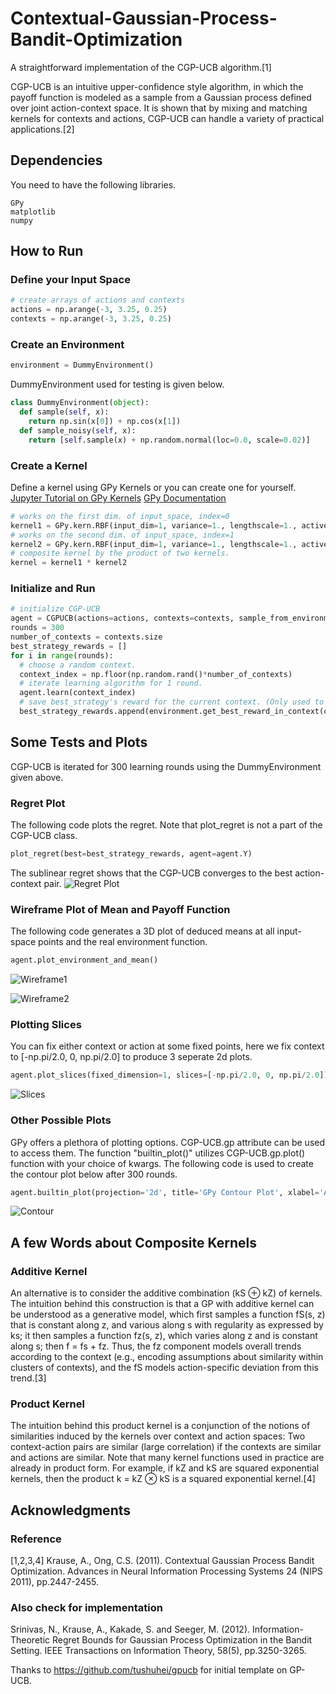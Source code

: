 # Contextual-Gaussian-Process-Bandit-Optimization

A straightforward implementation of the CGP-UCB algorithm.[1] 

CGP-UCB is an intuitive upper-confidence style algorithm, in which the payoff function is modeled as a sample from a Gaussian process defined over joint action-context space. It is shown that by mixing and matching kernels for contexts and actions, CGP-UCB can handle a variety of practical applications.[2]

## Dependencies

You need to have the following libraries.
```
GPy
matplotlib
numpy
```
## How to Run

### Define your Input Space
```python
# create arrays of actions and contexts
actions = np.arange(-3, 3.25, 0.25)
contexts = np.arange(-3, 3.25, 0.25)
```

### Create an Environment
```python
environment = DummyEnvironment()
```
DummyEnvironment used for testing is given below.
```python
class DummyEnvironment(object):
  def sample(self, x):
    return np.sin(x[0]) + np.cos(x[1])
  def sample_noisy(self, x):
    return [self.sample(x) + np.random.normal(loc=0.0, scale=0.02)]
```

### Create a Kernel
Define a kernel using GPy Kernels or you can create one for yourself.
[Jupyter Tutorial on GPy Kernels](http://nbviewer.jupyter.org/github/SheffieldML/notebook/blob/master/GPy/basic_kernels.ipynb)
[GPy Documentation](https://gpy.readthedocs.io/en/deploy/index.html)
```python
# works on the first dim. of input_space, index=0
kernel1 = GPy.kern.RBF(input_dim=1, variance=1., lengthscale=1., active_dims=[0])
# works on the second dim. of input_space, index=1
kernel2 = GPy.kern.RBF(input_dim=1, variance=1., lengthscale=1., active_dims=[1])
# composite kernel by the product of two kernels.
kernel = kernel1 * kernel2
```

### Initialize and Run
```python
# initialize CGP-UCB
agent = CGPUCB(actions=actions, contexts=contexts, sample_from_environment=environment.sample_noisy, kernel=kernel)
rounds = 300
number_of_contexts = contexts.size
best_strategy_rewards = []
for i in range(rounds):
  # choose a random context.
  context_index = np.floor(np.random.rand()*number_of_contexts)
  # iterate learning algorithm for 1 round.
  agent.learn(context_index)
  # save best_strategy's reward for the current context. (Only used to plot regret.)
  best_strategy_rewards.append(environment.get_best_reward_in_context(context_index))
```

## Some Tests and Plots
CGP-UCB is iterated for 300 learning rounds using the DummyEnvironment given above.
### Regret Plot
The following code plots the regret. Note that plot_regret is not a part of the CGP-UCB class.
```python
plot_regret(best=best_strategy_rewards, agent=agent.Y)
```
The sublinear regret shows that the CGP-UCB converges to the best action-context pair. 
![](https://github.com/ardaegeunlu/Contextual-Gaussian-Process-Bandit-Optimization/blob/master/plots/regret_300.png "Regret Plot")

### Wireframe Plot of Mean and Payoff Function
The following code generates a 3D plot of deduced means at all input-space points and the real environment function. 
```python
agent.plot_environment_and_mean()
``` 
![](https://github.com/ardaegeunlu/Contextual-Gaussian-Process-Bandit-Optimization/blob/master/plots/wireframe_300_1.png "Wireframe1")

![](https://github.com/ardaegeunlu/Contextual-Gaussian-Process-Bandit-Optimization/blob/master/plots/wireframe_300_2.png "Wireframe2")

### Plotting Slices
You can fix either context or action at some fixed points, here we fix context to [-np.pi/2.0, 0, np.pi/2.0] to produce 3 seperate 2d plots. 
```python
agent.plot_slices(fixed_dimension=1, slices=[-np.pi/2.0, 0, np.pi/2.0])
```
![](https://github.com/ardaegeunlu/Contextual-Gaussian-Process-Bandit-Optimization/blob/master/plots/slices_300.png "Slices")

### Other Possible Plots
GPy offers a plethora of plotting options. CGP-UCB.gp attribute can be used to access them. The function "builtin_plot()" utilizes CGP-UCB.gp.plot() function with your choice of kwargs. The following code is used to create the contour plot below after 300 rounds.
```python
agent.builtin_plot(projection='2d', title='GPy Contour Plot', xlabel='Actions', ylabel='Contexts')
```
![](https://github.com/ardaegeunlu/Contextual-Gaussian-Process-Bandit-Optimization/blob/master/plots/contour_300.png "Contour")

## A few Words about Composite Kernels
### Additive Kernel
An alternative is to consider the additive combination (kS ⊕ kZ) of kernels. The intuition behind this construction is that a GP with additive kernel can be understood as a generative model, which first samples a function fS(s, z) that is constant along z, and various along s with regularity as expressed by ks; it then samples a function fz(s, z), which varies along z and is constant along s; then f = fs + fz. Thus, the fz component models overall trends according to the context (e.g., encoding assumptions about similarity within clusters of contexts), and the fS models action-specific deviation from this trend.[3]
### Product Kernel
The intuition behind this product kernel is a conjunction of the notions of similarities induced by the kernels over context and action spaces: Two context-action pairs are similar (large correlation) if the contexts are similar and actions are similar. Note that many kernel functions used in practice are already in product form. For example, if kZ and kS are squared
exponential kernels, then the product k = kZ ⊗ kS is a squared exponential kernel.[4]


## Acknowledgments
### Reference
[1,2,3,4] Krause, A., Ong, C.S. (2011). Contextual Gaussian Process Bandit Optimization. Advances in Neural Information Processing Systems 24 (NIPS 2011), pp.2447-2455.
### Also check for implementation
Srinivas, N., Krause, A., Kakade, S. and Seeger, M. (2012). Information-Theoretic Regret Bounds for Gaussian Process Optimization in the Bandit Setting. IEEE Transactions on Information Theory, 58(5), pp.3250-3265.

Thanks to https://github.com/tushuhei/gpucb for initial template on GP-UCB.
